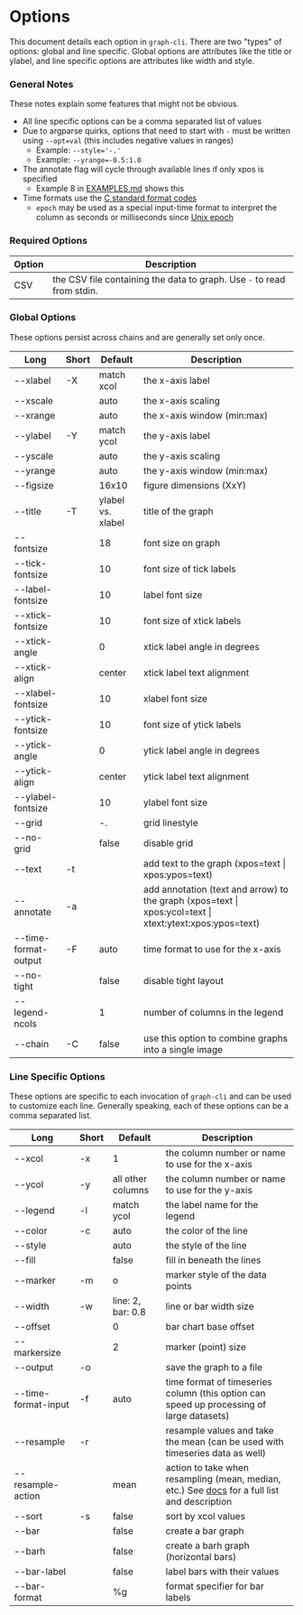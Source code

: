 # Options
This document details each option in `graph-cli`. There are two "types"
of options: global and line specific. Global options are attributes like the
title or ylabel, and line specific options are attributes like width and style.

### General Notes
These notes explain some features that might not be obvious.

- All line specific options can be a comma separated list of values
- Due to argparse quirks, options that need to start with `-` must be written using `--opt=val` (this includes negative values in ranges)
  - Example: `--style='-.'`
  - Example: `--yrange=-0.5:1.0`
- The annotate flag will cycle through available lines if only xpos is specified
  - Example 8 in [EXAMPLES.md](EXAMPLES.md) shows this
- Time formats use the [C standard format codes](https://docs.python.org/3/library/datetime.html#strftime-and-strptime-behavior)
  - `epoch` may be used as a special input-time format to interpret the column as seconds or milliseconds since [Unix epoch](https://en.wikipedia.org/wiki/Unix_time)

### Required Options

| Option | Description |
| ------ | ----------- |
| CSV    | the CSV file containing the data to graph. Use `-` to read from stdin. |

### Global Options
These options persist across chains and are generally set only once.

| Long | Short | Default | Description |
| ----------- | ------------ | ------- | ----------- |
| --xlabel | -X | match xcol | the x-axis label |
| --xscale |    | auto | the x-axis scaling |
| --xrange |    | auto | the x-axis window (min:max) |
| --ylabel | -Y | match ycol | the y-axis label |
| --yscale |    | auto | the y-axis scaling |
| --yrange |    | auto | the y-axis window (min:max) |
| --figsize | | 16x10 | figure dimensions (XxY) |
| --title  | -T | ylabel vs. xlabel | title of the graph |
| --fontsize |  | 18 | font size on graph |
| --tick-fontsize | | 10 | font size of tick labels |
| --label-fontsize | | 10 | label font size |
| --xtick-fontsize | | 10 | font size of xtick labels |
| --xtick-angle | | 0 | xtick label angle in degrees |
| --xtick-align | | center | xtick label text alignment |
| --xlabel-fontsize | | 10 | xlabel font size |
| --ytick-fontsize | | 10 | font size of ytick labels |
| --ytick-angle | | 0 | ytick label angle in degrees |
| --ytick-align | | center | ytick label text alignment |
| --ylabel-fontsize | | 10 | ylabel font size |
| --grid | | -. | grid linestyle |
| --no-grid | | false | disable grid |
| --text | -t | | add text to the graph (xpos=text \| xpos:ypos=text) |
| --annotate | -a | | add annotation (text and arrow) to the graph (xpos=text \| xpos:ycol=text \| xtext:ytext:xpos:ypos=text) |
| --time-format-output | -F | auto | time format to use for the x-axis |
| --no-tight | | false | disable tight layout |
| --legend-ncols | | 1 | number of columns in the legend |
| --chain | -C | false | use this option to combine graphs into a single image |

### Line Specific Options
These options are specific to each invocation of `graph-cli` and can be
used to customize each line. Generally speaking, each of these options
can be a comma separated list.

| Long | Short | Default | Description |
| ----------- | ------------ | ------- | ----------- |
| --xcol | -x | 1 | the column number or name to use for the x-axis |
| --ycol | -y | all other columns | the column number or name to use for the y-axis |
| --legend | -l | match ycol | the label name for the legend |
| --color | -c | auto | the color of the line |
| --style |  | auto | the style of the line |
| --fill |  | false | fill in beneath the lines |
| --marker | -m | o | marker style of the data points |
| --width | -w | line: 2, bar: 0.8 | line or bar width size |
| --offset | | 0 | bar chart base offset |
| --markersize | | 2 | marker (point) size |
| --output | -o | | save the graph to a file |
| --time-format-input | -f | auto | time format of timeseries column (this option can speed up processing of large datasets) |
| --resample | -r | | resample values and take the mean (can be used with timeseries data as well) |
| --resample-action | | mean | action to take when resampling (mean, median, etc.) See [docs](https://pandas.pydata.org/pandas-docs/stable/reference/resampling.html#computations-descriptive-stats) for a full list and description |
| --sort | -s | false | sort by xcol values |
| --bar | | false | create a bar graph |
| --barh | | false | create a barh graph (horizontal bars) |
| --bar-label | | false | label bars with their values |
| --bar-format | | %g | format specifier for bar labels |
